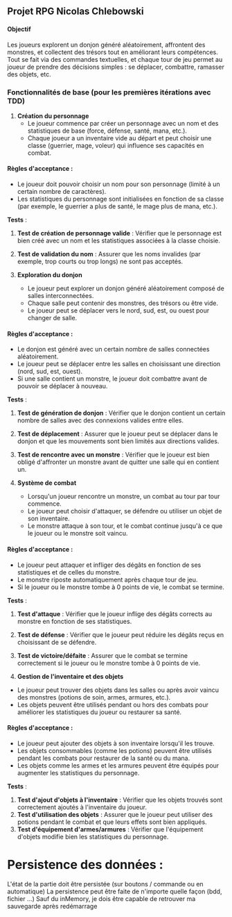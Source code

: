 ## Projet RPG Nicolas Chlebowski
#### Objectif

Les joueurs explorent un donjon généré aléatoirement, affrontent des monstres, et collectent des trésors tout en améliorant leurs compétences. Tout se fait via des commandes textuelles, et chaque tour de jeu permet au joueur de prendre des décisions simples : se déplacer, combattre, ramasser des objets, etc.


### Fonctionnalités de base (pour les premières itérations avec TDD)

1.  **Création du personnage**
    -   Le joueur commence par créer un personnage avec un nom et des statistiques de base (force, défense, santé, mana, etc.).
    -   Chaque joueur a un inventaire vide au départ et peut choisir une classe (guerrier, mage, voleur) qui influence ses capacités en combat.

#### Règles d'acceptance :

-   Le joueur doit pouvoir choisir un nom pour son personnage (limité à un certain nombre de caractères).
-   Les statistiques du personnage sont initialisées en fonction de sa classe (par exemple, le guerrier a plus de santé, le mage plus de mana, etc.).

**Tests** :

1.  **Test de création de personnage valide** : Vérifier que le personnage est bien créé avec un nom et les statistiques associées à la classe choisie.
2.  **Test de validation du nom** : Assurer que les noms invalides (par exemple, trop courts ou trop longs) ne sont pas acceptés.

2.  **Exploration du donjon**
    -   Le joueur peut explorer un donjon généré aléatoirement composé de salles interconnectées.
    -   Chaque salle peut contenir des monstres, des trésors ou être vide.
    -   Le joueur peut se déplacer vers le nord, sud, est, ou ouest pour changer de salle.

#### Règles d'acceptance :

-   Le donjon est généré avec un certain nombre de salles connectées aléatoirement.
-   Le joueur peut se déplacer entre les salles en choisissant une direction (nord, sud, est, ouest).
-   Si une salle contient un monstre, le joueur doit combattre avant de pouvoir se déplacer à nouveau.

**Tests** :

1.  **Test de génération de donjon** : Vérifier que le donjon contient un certain nombre de salles avec des connexions valides entre elles.
2.  **Test de déplacement** : Assurer que le joueur peut se déplacer dans le donjon et que les mouvements sont bien limités aux directions valides.
3.  **Test de rencontre avec un monstre** : Vérifier que le joueur est bien obligé d'affronter un monstre avant de quitter une salle qui en contient un.
  
3.  **Système de combat**
    -   Lorsqu'un joueur rencontre un monstre, un combat au tour par tour commence.
    -   Le joueur peut choisir d'attaquer, se défendre ou utiliser un objet de son inventaire.
    -   Le monstre attaque à son tour, et le combat continue jusqu'à ce que le joueur ou le monstre soit vaincu.

#### Règles d'acceptance :

-   Le joueur peut attaquer et infliger des dégâts en fonction de ses statistiques et de celles du monstre.
-   Le monstre riposte automatiquement après chaque tour de jeu.
-   Si le joueur ou le monstre tombe à 0 points de vie, le combat se termine.

**Tests** :

1.  **Test d'attaque** : Vérifier que le joueur inflige des dégâts corrects au monstre en fonction de ses statistiques.
2.  **Test de défense** : Vérifier que le joueur peut réduire les dégâts reçus en choisissant de se défendre.
3.  **Test de victoire/défaite** : Assurer que le combat se termine correctement si le joueur ou le monstre tombe à 0 points de vie.


4. **Gestion de l'inventaire et des objets**

-   Le joueur peut trouver des objets dans les salles ou après avoir vaincu des monstres (potions de soin, armes, armures, etc.).
-   Les objets peuvent être utilisés pendant ou hors des combats pour améliorer les statistiques du joueur ou restaurer sa santé.

#### Règles d'acceptance :

-   Le joueur peut ajouter des objets à son inventaire lorsqu'il les trouve.
-   Les objets consommables (comme les potions) peuvent être utilisés pendant les combats pour restaurer de la santé ou du mana.
-   Les objets comme les armes et les armures peuvent être équipés pour augmenter les statistiques du personnage.

**Tests** :

1.  **Test d'ajout d'objets à l'inventaire** : Vérifier que les objets trouvés sont correctement ajoutés à l'inventaire du joueur.
2.  **Test d'utilisation des objets** : Assurer que le joueur peut utiliser des potions pendant le combat et que leurs effets sont bien appliqués.
3.  **Test d'équipement d'armes/armures** : Vérifier que l'équipement d'objets modifie bien les statistiques du personnage.


# Persistence des données : 

L'état de la partie doit être persistée (sur boutons / commande ou en automatique)
La persistence peut être faite de n'importe quelle façon (bdd, fichier ...) Sauf du inMemory, je dois être capable de retrouver ma sauvegarde après redémarrage
